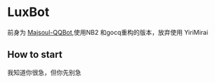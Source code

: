 # LuxBot

前身为 [Majsoul-QQBot](https://github.com/NekoRabi/Majsoul-QQBot),使用NB2 和gocq重构的版本，放弃使用 YiriMirai

## How to start

我知道你很急，但你先别急
